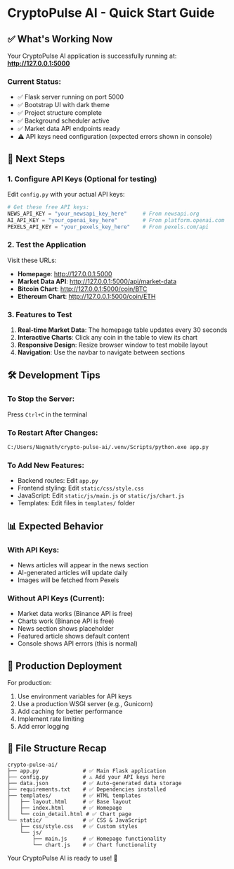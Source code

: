# CryptoPulse AI - Quick Start Guide

## ✅ What's Working Now

Your CryptoPulse AI application is successfully running at: **http://127.0.0.1:5000**

### Current Status:
- ✅ Flask server running on port 5000
- ✅ Bootstrap UI with dark theme
- ✅ Project structure complete
- ✅ Background scheduler active
- ✅ Market data API endpoints ready
- ⚠️ API keys need configuration (expected errors shown in console)

## 🔧 Next Steps

### 1. Configure API Keys (Optional for testing)

Edit `config.py` with your actual API keys:

```python
# Get these free API keys:
NEWS_API_KEY = "your_newsapi_key_here"     # From newsapi.org
AI_API_KEY = "your_openai_key_here"        # From platform.openai.com  
PEXELS_API_KEY = "your_pexels_key_here"    # From pexels.com/api
```

### 2. Test the Application

Visit these URLs:

- **Homepage**: http://127.0.0.1:5000
- **Market Data API**: http://127.0.0.1:5000/api/market-data
- **Bitcoin Chart**: http://127.0.0.1:5000/coin/BTC
- **Ethereum Chart**: http://127.0.0.1:5000/coin/ETH

### 3. Features to Test

1. **Real-time Market Data**: The homepage table updates every 30 seconds
2. **Interactive Charts**: Click any coin in the table to view its chart
3. **Responsive Design**: Resize browser window to test mobile layout
4. **Navigation**: Use the navbar to navigate between sections

## 🛠️ Development Tips

### To Stop the Server:
Press `Ctrl+C` in the terminal

### To Restart After Changes:
```bash
C:/Users/Nagnath/crypto-pulse-ai/.venv/Scripts/python.exe app.py
```

### To Add New Features:
- Backend routes: Edit `app.py`
- Frontend styling: Edit `static/css/style.css`
- JavaScript: Edit `static/js/main.js` or `static/js/chart.js`
- Templates: Edit files in `templates/` folder

## 📊 Expected Behavior

### With API Keys:
- News articles will appear in the news section
- AI-generated articles will update daily
- Images will be fetched from Pexels

### Without API Keys (Current):
- Market data works (Binance API is free)
- Charts work (Binance API is free)
- News section shows placeholder
- Featured article shows default content
- Console shows API errors (this is normal)

## 🚀 Production Deployment

For production:
1. Use environment variables for API keys
2. Use a production WSGI server (e.g., Gunicorn)
3. Add caching for better performance
4. Implement rate limiting
5. Add error logging

## 📁 File Structure Recap

```
crypto-pulse-ai/
├── app.py              # ✅ Main Flask application  
├── config.py           # ⚠️ Add your API keys here
├── data.json           # ✅ Auto-generated data storage
├── requirements.txt    # ✅ Dependencies installed
├── templates/          # ✅ HTML templates
│   ├── layout.html     # ✅ Base layout
│   ├── index.html      # ✅ Homepage
│   └── coin_detail.html # ✅ Chart page
└── static/             # ✅ CSS & JavaScript
    ├── css/style.css   # ✅ Custom styles
    └── js/
        ├── main.js     # ✅ Homepage functionality  
        └── chart.js    # ✅ Chart functionality
```

Your CryptoPulse AI is ready to use! 🎉
